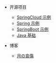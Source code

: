 * 开源项目
  * [SpringCloud 示例](https://github.com/MooNkirA/spring-cloud-note)
  * [Spring 示例](https://github.com/MooNkirA/spring-note)
  * [SpringBoot 示例](https://github.com/MooNkirA/spring-boot-note)
  * [Java 基础](https://github.com/MooNkirA/java-technology-stack)

* 博客
  * [月の哀傷](https://moonkira.github.io/)